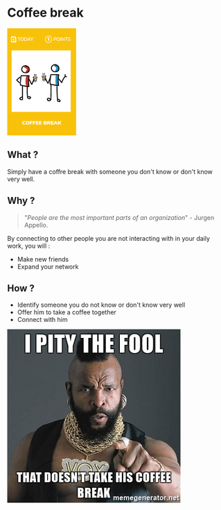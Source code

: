 # Coffee break
![Coffee break](images/coffee-break.png)  

## What ?
Simply have a coffre break with someone you don't know or don't know very well.

## Why ?
>"*People are the most important parts of an organization*" - Jurgen Appello.

By connecting to other people you are not interacting with in your daily work, you will :
* Make new friends
* Expand your network 

## How ?
* Identify someone you do not know or don't know very well
* Offer him to take a coffee together
* Connect with him

![Coffee break](images/coffee-break1.jpg)  
